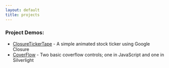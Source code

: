 ```yaml
---
layout: default
title: projects
---
```

### Project Demos:
* [ClosureTickerTape](http://ianreah.github.com/ClosureTickerTape/) - A simple animated stock ticker using Google Closure
* [CoverFlow](http://ianreah.github.com/CoverFlow/) - Two basic coverflow controls; one in JavaScript and one in Silverlight